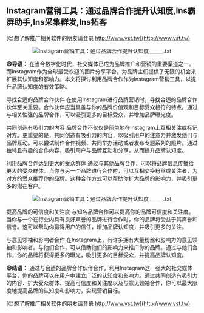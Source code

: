 ## **Instagram营销工具：通过品牌合作提升认知度,Ins霸屏助手,Ins采集群发,Ins拓客**

[😍想了解推广相关软件的朋友请登录 http://www.vst.tw](http://www.vst.tw)

 <center><img src="https://vst.tw/MP4/tuiguang/png/4.png" alt="Instagram营销工具：通过品牌合作提升认知度______.txt"></center>

**😄导语：**
在当今数字化时代，社交媒体已成为品牌推广和营销的重要渠道之一。而Instagram作为全球最受欢迎的图片分享平台，为品牌主们提供了无限的机会来扩展其认知度和影响力。本文将探讨利用品牌合作作为Instagram营销工具，以提升品牌认知度的有效策略。

寻找合适的品牌合作伙伴
在使用Instagram进行品牌营销时，寻找合适的品牌合作伙伴至关重要。合作伙伴应当具备与你的品牌价值观和目标受众相符的特点。通过与相关性强的品牌合作，可以吸引更多的目标受众，并增加品牌曝光度。

共同创造有吸引力的内容
品牌合作不仅仅是简单地在Instagram上互相关注或标记对方。更重要的是，共同创造有吸引力的内容，以吸引用户的注意力并激发他们与品牌互动。可以尝试制作合作视频、共同举办活动或者发布专题系列的照片。通过独特且有趣的合作内容，吸引用户与品牌互动和分享，从而提升品牌认知度。

利用品牌合作达到更大的受众群体
通过与其他品牌合作，可以将品牌信息传播给更大的受众群体。当你与另一个品牌进行合作时，可以互相交换粉丝或关注者，为对方的受众推荐你的品牌。这种合作方式可以帮助你扩大品牌的影响力，并吸引更多的潜在客户。

 <center><img src="https://vst.tw/MP4/tuiguang/png/0.png" alt="Instagram营销工具：通过品牌合作提升认知度______.txt"></center>

提高品牌的可信度和关注度
与知名品牌合作可以提高你的品牌可信度和关注度。当你与一个在行业内具有良好声誉的品牌进行合作时，你的品牌将受益于其声誉和信誉。这可以帮助你赢得用户的信任，增加品牌认知度，并吸引更多的关注。

与意见领袖和影响者合作
在Instagram上，有许多拥有大量粉丝和影响力的意见领袖和影响者。与他们合作，可以借助他们的影响力来推广你的品牌。通过与他们合作，你的品牌将获得更多的曝光，吸引更多的目标受众，并提高品牌认知度。

**😄结语：**
通过与合适的品牌合作伙伴合作，利用Instagram这一强大的社交媒体平台，你的品牌可以在用户中建立广泛的认知度和影响力。通过共同创造有吸引力的内容、扩大受众群体、提高可信度和关注度以及与意见领袖合作，你可以最大限度地提高品牌的认知度和影响力，实现营销目标。

[😍想了解推广相关软件的朋友请登录 http://www.vst.tw](http://www.vst.tw)



